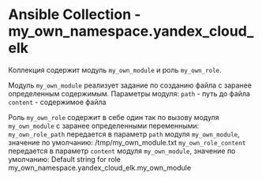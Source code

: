 # Ansible Collection - my_own_namespace.yandex_cloud_elk

Коллекция содержит модуль `my_own_module` и роль `my_own_role`.

Модуль `my_own_module` реализует задание по созданию файла с заранее определенным содержимым. 
Параметры модуля:
`path` - путь до файла
`content` - содержимое файла


Роль `my_own_role` содержит в себе один так по вызову модуля `my_own_module` с заранее определенными переменными:
`my_own_role_path` передается в параметр `path` модуля `my_own_module`, значение по умолчанию: /tmp/my_own_module.txt
`my_own_role_content` передается в параметр `content` модуля `my_own_module`, значение по умолчанию: Default string for role my_own_namespace.yandex_cloud_elk.my_own_module
